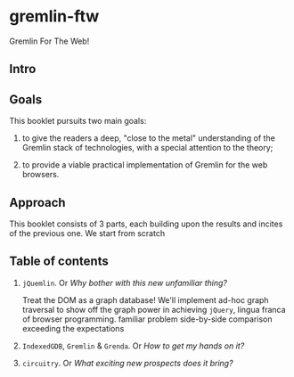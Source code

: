 # gremlin-ftw
Gremlin For The Web!

## Intro

## Goals

This booklet pursuits two main goals:

1. to give the readers a deep, "close to the metal" understanding of the Gremlin stack of technologies, with a special attention to the theory;

2. to provide a viable practical implementation of Gremlin for the web browsers.

## Approach

This booklet consists of 3 parts, each building upon the results and incites of the previous one. We start from scratch

## Table of contents

1. `jQuemlin`. Or *Why bother with this new unfamiliar thing?*
    
    Treat the DOM as a graph database! We'll implement ad-hoc graph traversal to show off the graph power in achieving
    `jQuery`, lingua franca of browser programming.
    familiar problem
    side-by-side comparison
    exceeding the expectations

2. `IndexedGDB`, `Gremlin` & `Grenda`. Or *How to get my hands on it?*

3. `circuitry`. Or *What exciting new prospects does it bring?*
